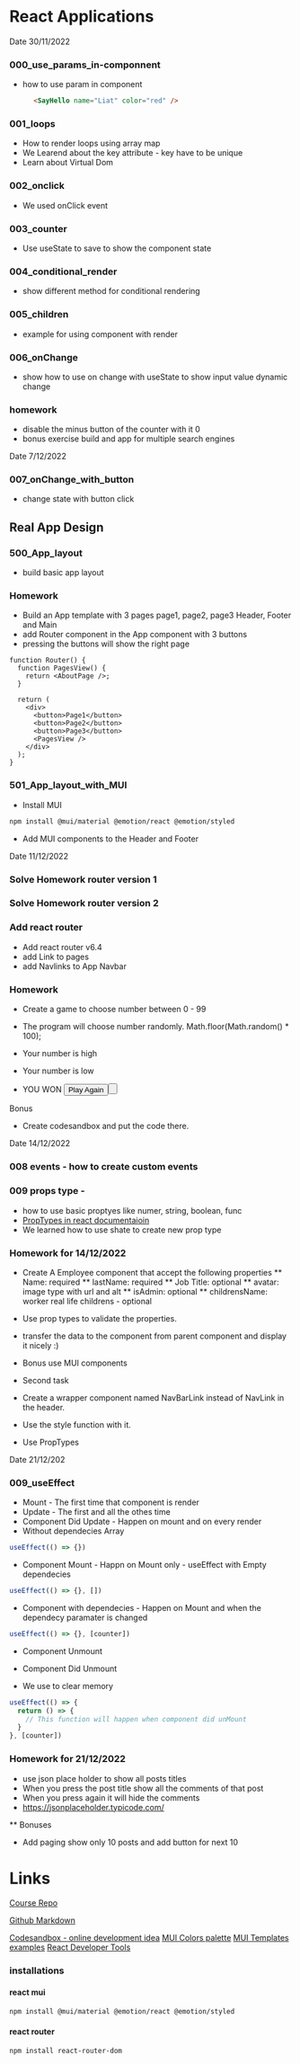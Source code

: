 # React Applications 

Date 30/11/2022

### 000_use_params_in-componnent
* how to use param in component

```html
      <SayHello name="Liat" color="red" />
```

### 001_loops
* How to render loops using array map
* We Learend about the key attribute - key have to be unique
* Learn about Virtual Dom 

### 002_onclick
* We used onClick event

### 003_counter
* Use useState to save to show the component state 

### 004_conditional_render
* show different method for conditional rendering

### 005_children
* example for using component with render

### 006_onChange
* show how to use on change with useState to show input value dynamic change

### homework
* disable the minus button of the counter with it 0
* bonus exercise build and app for multiple search engines

Date 7/12/2022
### 007_onChange_with_button
* change state with button click

## Real App Design
### 500_App_layout
* build basic app layout

### Homework
* Build an App template with 3 pages  page1, page2, page3 Header, Footer and Main
* add Router component in the App component with 3 buttons 
* pressing the buttons will show the right page

```react
function Router() {
  function PagesView() {
    return <AboutPage />;
  }

  return (
    <div>
      <button>Page1</button>
      <button>Page2</button>
      <button>Page3</button>
      <PagesView />
    </div>
  );
}
```

### 501_App_layout_with_MUI
* Install MUI 
```bash
npm install @mui/material @emotion/react @emotion/styled
```
* Add MUI components to the Header and Footer


Date 11/12/2022

### Solve Homework router version 1
### Solve Homework router version 2

### Add react router
* Add react router v6.4
* add Link to pages
* add Navlinks to App Navbar

### Homework
* Create a game to choose number between 0 - 99 
* The program will choose number randomly.
  Math.floor(Math.random() * 100);

* Your number is high
* Your number is low
* YOU WON <button>Play Again<button>

Bonus
* Create codesandbox and put the code there.


Date 14/12/2022

### 008 events - how to create custom events
### 009 props type - 
* how to use basic proptyes like numer, string, boolean, func  
* [PropTypes in react documentaioin](https://reactjs.org/docs/typechecking-with-proptypes.html)
* We learned how to use shate to create new prop type

### Homework for 14/12/2022
* Create A Employee component that accept the following properties
** Name:  required
** lastName:  required
** Job Title: optional
** avatar: image type with url and alt
** isAdmin: optional
** childrensName: worker real life childrens - optional
* Use prop types to validate the properties.
* transfer the data to the component from parent component and display it nicely :)
* Bonus use MUI components

* Second task
* Create a wrapper component named NavBarLink instead of NavLink in the header.
* Use the style function with it.
* Use PropTypes

Date 21/12/202
### 009_useEffect
* Mount - The first time that component is render
* Update - The first and all the othes time
* Component Did Update - Happen on mount and on every render
* Without dependecies Array
```js
useEffect(() => {})
```

* Component Mount - Happn on Mount only - useEffect with Empty dependecies
```js
useEffect(() => {}, [])
```

* Component with dependecies - Happen on Mount and when the dependecy paramater is changed 
```js
useEffect(() => {}, [counter])
```
* Component Unmount

* Component Did Unmount
* We use to clear memory

```js
useEffect(() => {
  return () => {
    // This function will happen when component did unMount 
  }
}, [counter])
```

### Homework for 21/12/2022
* use json place holder to show all posts titles
* When you press the post title show all the comments of that post
* When you press again it will hide the comments
*  https://jsonplaceholder.typicode.com/

** Bonuses
* Add paging show only 10 posts and add button for next 10


# Links

[Course Repo](https://github.com/bk-software/hu-react-redux)

[Github Markdown](https://docs.github.com/en/get-started/writing-on-github/getting-started-with-writing-and-formatting-on-github/basic-writing-and-formatting-syntax)

[Codesandbox - online development idea](https://codesandbox.io/)
[MUI Colors palette](https://mui.com/material-ui/customization/palette/)
[MUI Templates examples](https://mui.com/material-ui/getting-started/templates/)
[React Developer Tools](https://chrome.google.com/webstore/detail/react-developer-tools/fmkadmapgofadopljbjfkapdkoienihi)

### installations

#### react mui
```bash
npm install @mui/material @emotion/react @emotion/styled
```
#### react router
```bash
npm install react-router-dom
```